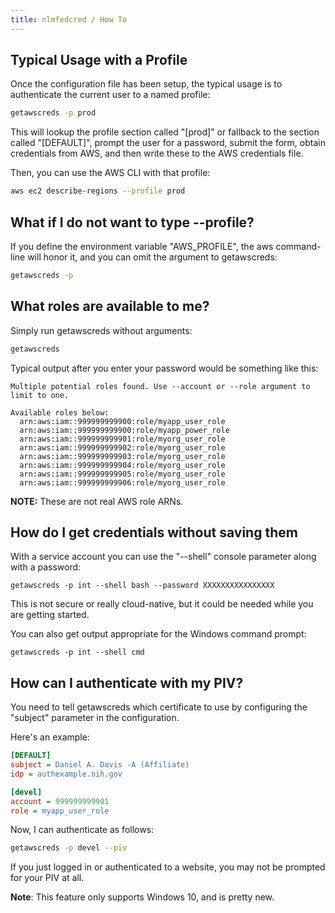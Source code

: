 ```yaml
---
title: nlmfedcred / How To
---
```


## Typical Usage with a Profile

Once the configuration file has been setup, the typical usage
is to authenticate the current user to a named profile:

```bash
getawscreds -p prod
```

This will lookup the profile section called "[prod]" or fallback to
the section called "[DEFAULT]", prompt the user for a password, submit the form,
obtain credentials from AWS, and then write these to the AWS
credentials file.

Then, you can use the AWS CLI with that profile:

```bash
aws ec2 describe-regions --profile prod
```

## What if I do not want to type --profile?

If you define the environment variable "AWS_PROFILE", the aws
command-line will honor it, and you can omit the argument to getawscreds:

```bash
getawscreds -p
```

## What roles are available to me?

Simply run getawscreds without arguments:

```bash
getawscreds
```

Typical output after you enter your password would be something like this:

```
Multiple potential roles found. Use --account or --role argument to limit to one.

Available roles below:
  arn:aws:iam::999999999900:role/myapp_user_role
  arn:aws:iam::999999999900:role/myapp_power_role
  arn:aws:iam::999999999901:role/myorg_user_role
  arn:aws:iam::999999999902:role/myorg_user_role
  arn:aws:iam::999999999903:role/myorg_user_role
  arn:aws:iam::999999999904:role/myorg_user_role
  arn:aws:iam::999999999905:role/myorg_user_role
  arn:aws:iam::999999999906:role/myorg_user_role
```

__NOTE:__ These are not real AWS role ARNs.

## How do I get credentials without saving them

With a service account you can use the "--shell"
console parameter along with a password:

```
getawscreds -p int --shell bash --password XXXXXXXXXXXXXXXX
```

This is not secure or really cloud-native, but it could
be needed while you are getting started.

You can also get output appropriate for the Windows
command prompt:

```
getawscreds -p int --shell cmd
```

## How can I authenticate with my PIV?

You need to tell getawscreds which certificate to use by 
configuring the "subject" parameter in the configuration.

Here's an example:

```ini
[DEFAULT]
subject = Daniel A. Davis -A (Affiliate)
idp = authexample.nih.gov

[devel]
account = 999999999901
role = myapp_user_role
```

Now, I can authenticate as follows:

```bash
getawscreds -p devel --piv
```

If you just logged in or authenticated to a website, you may
not be prompted for your PIV at all.

__Note__: This feature only supports Windows 10, and is pretty new.